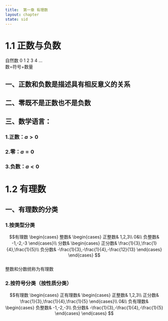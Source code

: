 ```yaml
---
title:  第一章 有理数
layout: chapter
state: sid
---
```

# 1.1 正数与负数
自然数 0  1 2 3 4 ...   
数=符号+数量
## 一、正数和负数<ly-r>是</ly-r>描述具有相反意义的关系
## 二、零既不是正数也不是负数
## 三、数学语言：
### 1.正数：$a \gt 0$
### 2.零：$a=0$
### 3.负数：$a \lt0$
# 1.2 有理数
## 一、有理数的分类
### 1.按类型分类
$$有理数
\begin{cases}
整数&
\begin{cases}
正整数& 1,2,3\\
0&\\
负整数& -1,-2,-3
\end{cases}\\
分数&
\begin{cases}
正分数& \frac{1}{3},\frac{1}{4},\frac{1}{5}\\
负分数& -\frac{1}{3},-\frac{1}{4},-\frac{12}{13}
\end{cases}
\end{cases}
$$   
<ly-d>整数和分数统称为有理数</ly-d>
### 2.按符号分类（按性质分类）
$$有理数
\begin{cases}
正有理数&
\begin{cases}
正整数& 1,2,3\\
正分数& \frac{1}{3},\frac{1}{4},\frac{1}{5}
\end{cases}\\
0&\\
负有理数&
\begin{cases}
负整数& -1,-2,-3\\
负分数& -\frac{1}{3},-\frac{1}{4},-\frac{1}{5}
\end{cases}
\end{cases}
$$

